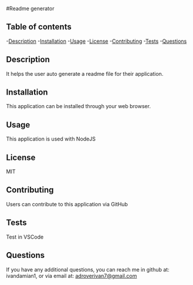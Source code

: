 #Readme generator
   ## Table of contents
  -[Description](#Description)
  -[Installation](#Installation)
  -[Usage](#Usage)
  -[License](#License)
  -[Contributing](#Contributing)
  -[Tests](#Tests)
  -[Questions](#Questions)
  ## Description
  It helps the user auto generate a readme file for their application.
  ## Installation
  This application can be installed through your web browser.
  ## Usage
  This application is used with NodeJS
  ## License
  MIT
  ## Contributing
  Users can contribute to this application via GitHub
  ## Tests
  Test in VSCode
  ## Questions
  If you have any additional questions, you can reach me in github at: ivandamian1, or via email at: adroverivan7@gmail.com
  